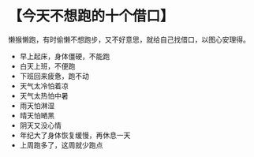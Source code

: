 # 【今天不想跑的十个借口】

懒猴懒跑，有时偷懒不想跑步，又不好意思，就给自己找借口，以图心安理得。

- 早上起床，身体僵硬，不能跑
- 白天上班，不便跑
- 下班回来疲惫，跑不动
- 天气太冷怕着凉
- 天气太热怕中暑
- 雨天怕淋湿
- 晴天怕嗮黑
- 阴天又没心情
- 年纪大了身体恢复缓慢，再休息一天
- 上周跑多了，这周就少跑点